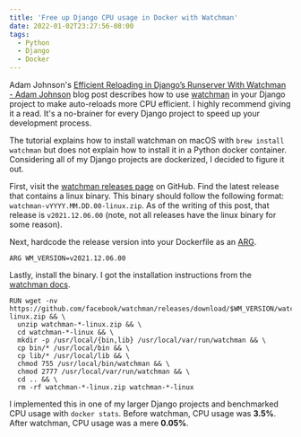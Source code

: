 ```yaml
---
title: 'Free up Django CPU usage in Docker with Watchman'
date: 2022-01-02T23:27:56-08:00
tags:
  - Python
  - Django
  - Docker
---
```


Adam Johnson's [Efficient Reloading in Django’s Runserver With Watchman - Adam Johnson](https://adamj.eu/tech/2021/01/20/efficient-reloading-in-djangos-runserver-with-watchman/) blog post describes how to use [watchman](https://github.com/facebook/watchman) in your Django project to make auto-reloads more CPU efficient. I highly recommend giving it a read. It's a no-brainer for every Django project to speed up your development process.

The tutorial explains how to install watchman on macOS with `brew install watchman` but does not explain how to install it in a Python docker container. Considering all of my Django projects are dockerized, I decided to figure it out.

First, visit the [watchman releases page](https://github.com/facebook/watchman/releases) on GitHub. Find the latest release that contains a linux binary. This binary should follow the following format: `watchman-vYYYY.MM.DD.00-linux.zip`. As of the writing of this post, that release is `v2021.12.06.00` (note, not all releases have the linux binary for some reason).

Next, hardcode the release version into your Dockerfile as an [ARG](https://docs.docker.com/engine/reference/builder/#arg).

```docker
ARG WM_VERSION=v2021.12.06.00
```

Lastly, install the binary. I got the installation instructions from the [watchman docs](https://facebook.github.io/watchman/docs/install.html#linux-and-macos).

```docker
RUN wget -nv https://github.com/facebook/watchman/releases/download/$WM_VERSION/watchman-$WM_VERSION-linux.zip && \
  unzip watchman-*-linux.zip && \
  cd watchman-*-linux && \
  mkdir -p /usr/local/{bin,lib} /usr/local/var/run/watchman && \
  cp bin/* /usr/local/bin && \
  cp lib/* /usr/local/lib && \
  chmod 755 /usr/local/bin/watchman && \
  chmod 2777 /usr/local/var/run/watchman && \
  cd .. && \
  rm -rf watchman-*-linux.zip watchman-*-linux
```

I implemented this in one of my larger Django projects and benchmarked CPU usage with `docker stats`. Before watchman, CPU usage was **3.5%**. After watchman, CPU usage was a mere **0.05%**.
